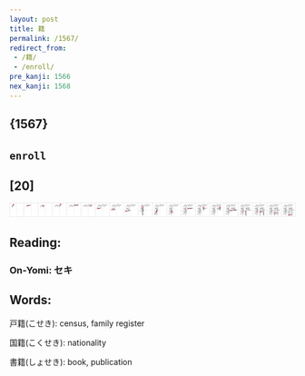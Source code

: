 ```yaml
---
layout: post
title: 籍
permalink: /1567/
redirect_from:
 - /籍/
 - /enroll/
pre_kanji: 1566
nex_kanji: 1568
---
```


## {1567}

## `enroll`

## [20]

<div class="stroke"><img src="../images/E7B18D.png" /></div>

## Reading:

### On-Yomi: セキ

## Words:

戸籍(こせき): census, family register

国籍(こくせき): nationality

書籍(しょせき): book, publication
